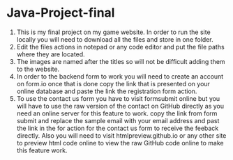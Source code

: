 # Java-Project-final
1. This is my final project on my game website. In order to run the site locally you will need to download all the files and store in one folder.
2. Edit the files actions in notepad or any code editor and put the file paths where they are located.
3. The images are named after the titles so will not be difficult adding them to the website.
4. In order to the backend form to work you will need to create an account on form.io once that is done copy the link that is presented on your online database and paste the link the registration form action.
5. To use the contact us form you have to visit formsubmit online but you will have to use the raw version of the contact on GitHub directly as you need an online server for this feature to work. copy the link from form submit and replace the sample email with your email address and past the link in the for action for the contact us form to receive the feeback directly. Also you will need to visit htmlpreview.github.io or any other site to preview html code online to view the raw GitHub code online to make this feature work. 
